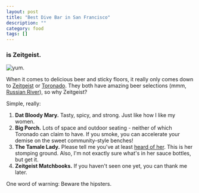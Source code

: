 ```yaml
---
layout: post
title: "Best Dive Bar in San Francisco"
description: ""
category: food
tags: []
---
```


### is Zeitgeist.

![yum.](http://s3-media4.ak.yelpcdn.com/bphoto/qFa13249ax6n8OgtIk_wfQ/l.jpg 'Thirsty...')

When it comes to delicious beer and sticky floors, it really only comes down to [Zeitgeist](http://www.zeitgeistsf.com/) or [Toronado](http://www.toronado.com/). They both have amazing beer selections (mmm, [Russian River](http://russianriverbrewing.com/)), so why Zeitgeist?

Simple, really:

1. **Dat Bloody Mary.** Tasty, spicy, and strong. Just like how I like my women.
2. **Big Porch.** Lots of space and outdoor seating - neither of which Toronado can claim to have. If you smoke, you can accelerate your demise on the sweet community-style benches!
3. **The Tamale Lady.** Please tell me you've at least [heard of her](http://www.yelp.com/biz/the-tamale-lady-san-francisco). This is her stomping ground. Also, I'm not exactly sure what's in her sauce bottles, but get it.
4. **Zeitgeist Matchbooks.** If you haven't seen one yet, you can thank me later.

One word of warning: Beware the hipsters.